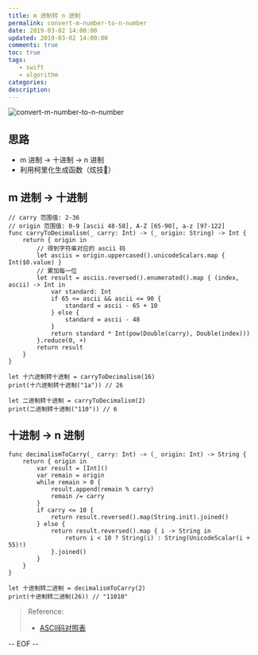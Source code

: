 ```yaml
---
title: m 进制转 n 进制
permalink: convert-m-number-to-n-number
date: 2019-03-02 14:00:00
updated: 2019-03-02 14:00:00
comments: true
toc: true
tags:
   - swift
   - algorithm
categories:
description:
---
```


<img src="https://ws2.sinaimg.cn/large/006tKfTcly1g0tccth3pjj31y10u0u0x.jpg" alt="convert-m-number-to-n-number" />

## 思路

- m 进制 -> 十进制 -> n 进制
- 利用柯里化生成函数（炫技🐶）

<!-- more -->

## m 进制 -> 十进制

```
// carry 范围值: 2-36
// origin 范围值: 0-9 [ascii 48-58], A-Z [65-90], a-z [97-122]
func carryToDecimalism(_ carry: Int) -> (_ origin: String) -> Int {
    return { origin in
        // 得到字符串对应的 ascii 码
        let asciis = origin.uppercased().unicodeScalars.map { Int($0.value) }
        // 累加每一位
        let result = asciis.reversed().enumerated().map { (index, ascii) -> Int in
            var standard: Int
            if 65 <= ascii && ascii <= 90 {
                standard = ascii - 65 + 10
            } else {
                standard = ascii - 48
            }
            return standard * Int(pow(Double(carry), Double(index)))
        }.reduce(0, +)
        return result
    }
}

let 十六进制转十进制 = carryToDecimalism(16)
print(十六进制转十进制("1a")) // 26

let 二进制转十进制 = carryToDecimalism(2)
print(二进制转十进制("110")) // 6
```

## 十进制 -> n 进制

```
func decimalismToCarry(_ carry: Int) -> (_ origin: Int) -> String {
    return { origin in
        var result = [Int]()
        var remain = origin
        while remain > 0 {
            result.append(remain % carry)
            remain /= carry
        }
        if carry <= 10 {
            return result.reversed().map(String.init).joined()
        } else {
            return result.reversed().map { i -> String in
                return i < 10 ? String(i) : String(UnicodeScalar(i + 55)!)
            }.joined()
        }
    }
}

let 十进制转二进制 = decimalismToCarry(2)
print(十进制转二进制(26)) // "11010"
```

> Reference:
> - [ASCII码对照表](http://ascii.911cha.com/)

-- EOF --
